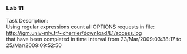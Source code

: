 ### Lab 11
Task Description: \
Using regular expressions count all OPTIONS requests in file: \
http://igm.univ-mlv.fr/~cherrier/download/L1/access.log \
that have been completed in time interval from 23/Mar/2009:03:38:17 to 25/Mar/2009:09:52:50
